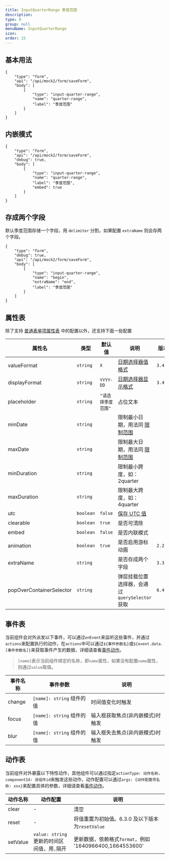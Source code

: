 ```yaml
---
title: InputQuarterRange 季度范围
description:
type: 0
group: null
menuName: InputQuarterRange
icon:
order: 15
---
```


## 基本用法

```schema: scope="body"
{
    "type": "form",
    "api": "/api/mock2/form/saveForm",
    "body": [
        {
            "type": "input-quarter-range",
            "name": "quarter-range",
            "label": "季度范围"
        }
    ]
}
```

## 内嵌模式

```schema: scope="body"
{
    "type": "form",
    "api": "/api/mock2/form/saveForm",
    "debug": true,
    "body": [
        {
            "type": "input-quarter-range",
            "name": "quarter-range",
            "label": "季度范围",
            "embed": true
        }
    ]
}
```

## 存成两个字段

默认季度范围存储一个字段，用 `delimiter` 分割，如果配置 `extraName` 则会存两个字段。

```schema: scope="body"
{
    "type": "form",
    "debug": true,
    "api": "/api/mock2/form/saveForm",
    "body": [
        {
            "type": "input-quarter-range",
            "name": "begin",
            "extraName": "end",
            "label": "季度范围"
        }
    ]
}
```

## 属性表

除了支持 [普通表单项属性表](./formitem#%E5%B1%9E%E6%80%A7%E8%A1%A8) 中的配置以外，还支持下面一些配置

| 属性名                   | 类型      | 默认值             | 说明                                                                               | 版本    |
| ------------------------ | --------- | ------------------ | ---------------------------------------------------------------------------------- | ------- |
| valueFormat              | `string`  | `X`                | [日期选择器值格式](./input-date#%E5%80%BC%E6%A0%BC%E5%BC%8F)                       | `3.4.0` |
| displayFormat            | `string`  | `YYYY-DD`          | [日期选择器显示格式](./input-date#%E6%98%BE%E7%A4%BA%E6%A0%BC%E5%BC%8F)            | `3.4.0` |
| placeholder              | `string`  | `"请选择季度范围"` | 占位文本                                                                           |
| minDate                  | `string`  |                    | 限制最小日期，用法同 [限制范围](./input-date#%E9%99%90%E5%88%B6%E8%8C%83%E5%9B%B4) |
| maxDate                  | `string`  |                    | 限制最大日期，用法同 [限制范围](./input-date#%E9%99%90%E5%88%B6%E8%8C%83%E5%9B%B4) |
| minDuration              | `string`  |                    | 限制最小跨度，如： 2quarter                                                        |
| maxDuration              | `string`  |                    | 限制最大跨度，如：4quarter                                                         |
| utc                      | `boolean` | `false`            | [保存 UTC 值](./input-date#utc)                                                    |
| clearable                | `boolean` | `true`             | 是否可清除                                                                         |
| embed                    | `boolean` | `false`            | 是否内联模式                                                                       |
| animation                | `boolean` | `true`             | 是否启用游标动画                                                                   | `2.2.0` |
| extraName                | `string`  |                    | 是否存成两个字段                                                                   | `3.3.0` |
| popOverContainerSelector | `string`  |                    | 弹层挂载位置选择器，会通过`querySelector`获取                                      | `6.4.0` |

## 事件表

当前组件会对外派发以下事件，可以通过`onEvent`来监听这些事件，并通过`actions`来配置执行的动作，在`actions`中可以通过`${事件参数名}`或`${event.data.[事件参数名]}`来获取事件产生的数据，详细请查看[事件动作](../../docs/concepts/event-action)。

> `[name]`表示当前组件绑定的名称，即`name`属性，如果没有配置`name`属性，则通过`value`取值。

| 事件名称 | 事件参数                  | 说明                             |
| -------- | ------------------------- | -------------------------------- |
| change   | `[name]: string` 组件的值 | 时间值变化时触发                 |
| focus    | `[name]: string` 组件的值 | 输入框获取焦点(非内嵌模式)时触发 |
| blur     | `[name]: string` 组件的值 | 输入框失去焦点(非内嵌模式)时触发 |

## 动作表

当前组件对外暴露以下特性动作，其他组件可以通过指定`actionType: 动作名称`、`componentId: 该组件id`来触发这些动作，动作配置可以通过`args: {动作配置项名称: xxx}`来配置具体的参数，详细请查看[事件动作](../../docs/concepts/event-action#触发其他组件的动作)。

| 动作名称 | 动作配置                                    | 说明                                                     |
| -------- | ------------------------------------------- | -------------------------------------------------------- |
| clear    | -                                           | 清空                                                     |
| reset    | -                                           | 将值重置为初始值。6.3.0 及以下版本为`resetValue`         |
| setValue | `value: string` 更新的时间区间值，用`,`隔开 | 更新数据，依赖格式`format`，例如 '1640966400,1664553600' |
